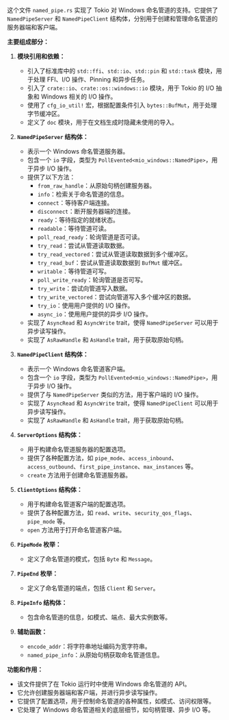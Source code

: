 这个文件 `named_pipe.rs` 实现了 Tokio 对 Windows 命名管道的支持。它提供了 `NamedPipeServer` 和 `NamedPipeClient` 结构体，分别用于创建和管理命名管道的服务器端和客户端。

**主要组成部分：**

1.  **模块引用和依赖：**
    *   引入了标准库中的 `std::ffi`、`std::io`、`std::pin` 和 `std::task` 模块，用于处理 FFI、I/O 操作、Pinning 和异步任务。
    *   引入了 `crate::io`、`crate::os::windows::io` 模块，用于 Tokio 的 I/O 抽象和 Windows 相关的 I/O 操作。
    *   使用了 `cfg_io_util!` 宏，根据配置条件引入 `bytes::BufMut`，用于处理字节缓冲区。
    *   定义了 `doc` 模块，用于在文档生成时隐藏未使用的导入。

2.  **`NamedPipeServer` 结构体：**
    *   表示一个 Windows 命名管道服务器。
    *   包含一个 `io` 字段，类型为 `PollEvented<mio_windows::NamedPipe>`，用于异步 I/O 操作。
    *   提供了以下方法：
        *   `from_raw_handle`：从原始句柄创建服务器。
        *   `info`：检索关于命名管道的信息。
        *   `connect`：等待客户端连接。
        *   `disconnect`：断开服务器端的连接。
        *   `ready`：等待指定的就绪状态。
        *   `readable`：等待管道可读。
        *   `poll_read_ready`：轮询管道是否可读。
        *   `try_read`：尝试从管道读取数据。
        *   `try_read_vectored`：尝试从管道读取数据到多个缓冲区。
        *   `try_read_buf`：尝试从管道读取数据到 `BufMut` 缓冲区。
        *   `writable`：等待管道可写。
        *   `poll_write_ready`：轮询管道是否可写。
        *   `try_write`：尝试向管道写入数据。
        *   `try_write_vectored`：尝试向管道写入多个缓冲区的数据。
        *   `try_io`：使用用户提供的 I/O 操作。
        *   `async_io`：使用用户提供的异步 I/O 操作。
    *   实现了 `AsyncRead` 和 `AsyncWrite` trait，使得 `NamedPipeServer` 可以用于异步读写操作。
    *   实现了 `AsRawHandle` 和 `AsHandle` trait，用于获取原始句柄。

3.  **`NamedPipeClient` 结构体：**
    *   表示一个 Windows 命名管道客户端。
    *   包含一个 `io` 字段，类型为 `PollEvented<mio_windows::NamedPipe>`，用于异步 I/O 操作。
    *   提供了与 `NamedPipeServer` 类似的方法，用于客户端的 I/O 操作。
    *   实现了 `AsyncRead` 和 `AsyncWrite` trait，使得 `NamedPipeClient` 可以用于异步读写操作。
    *   实现了 `AsRawHandle` 和 `AsHandle` trait，用于获取原始句柄。

4.  **`ServerOptions` 结构体：**
    *   用于构建命名管道服务器的配置选项。
    *   提供了各种配置方法，如 `pipe_mode`、`access_inbound`、`access_outbound`、`first_pipe_instance`、`max_instances` 等。
    *   `create` 方法用于创建命名管道服务器。

5.  **`ClientOptions` 结构体：**
    *   用于构建命名管道客户端的配置选项。
    *   提供了各种配置方法，如 `read`、`write`、`security_qos_flags`、`pipe_mode` 等。
    *   `open` 方法用于打开命名管道客户端。

6.  **`PipeMode` 枚举：**
    *   定义了命名管道的模式，包括 `Byte` 和 `Message`。

7.  **`PipeEnd` 枚举：**
    *   定义了命名管道的端点，包括 `Client` 和 `Server`。

8.  **`PipeInfo` 结构体：**
    *   包含命名管道的信息，如模式、端点、最大实例数等。

9.  **辅助函数：**
    *   `encode_addr`：将字符串地址编码为宽字符串。
    *   `named_pipe_info`：从原始句柄获取命名管道信息。

**功能和作用：**

*   该文件提供了在 Tokio 运行时中使用 Windows 命名管道的 API。
*   它允许创建服务器端和客户端，并进行异步读写操作。
*   它提供了配置选项，用于控制命名管道的各种属性，如模式、访问权限等。
*   它处理了 Windows 命名管道相关的底层细节，如句柄管理、异步 I/O 等。
